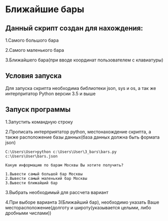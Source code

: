 # Ближайшие бары

## Данный скрипт создан для нахождения:

1.Самого большого бара

2.Самого маленького бара

3.Ближайшего бара(при вводе координат пользователем с клавиатуры)

## Условия запуска

Для запуска скрипта необходима библиотеки json, sys и os, а так же интерпритатор Python версии 3.5 и выше

## Запуск программы

1.Запустить командную строку

2.Прописать интерприятатор python, местонахождение скрипта, а также расположение базы данных(база данных должна быть формата json)

```
C:\Users\User>python c:\Users\User\3_bars\bars.py c:\Users\User\bars.json

Какую информацию по барам Москвы Вы хотите получить?
 
1.Вывести самый большой бар Москвы
2.Вывести самый маленький бар Москвы
3.Вывести ближайший бар
```

3.Выбрать необходимый для рассчета вариант

4.При выборе варианта 3(Ближайший бар), необходимо указать Ваше месторасположение(долготу и широту(указывается целыми, либо дробными числами))


